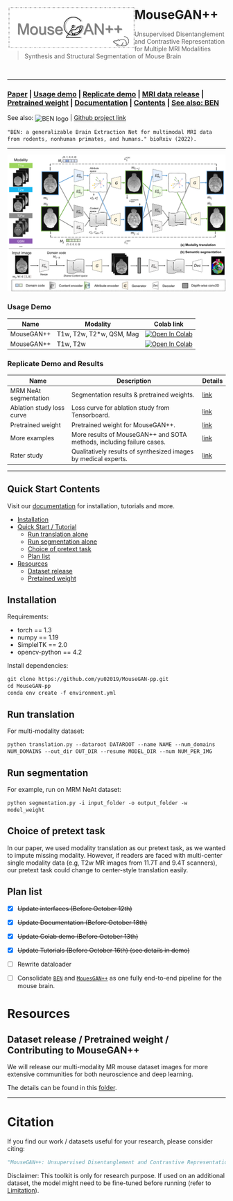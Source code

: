 <div>
<img src="fig/logo.png" align="left" style="margin: 10 10 10 10;" height="100px">
	<h1> MouseGAN++ </h1>
<blockquote> Unsupervised Disentanglement and Contrastive Representation for Multiple MRI Modalities Synthesis and Structural Segmentation of Mouse Brain
</blockquote>
</div>
<br />

<hr />


### [Paper](#citation) | [Usage demo](#Usage-demo)  | [Replicate demo](#replicate-demo-and-results) | [MRI data release](/demo#dataset-release) | [Pretrained weight](/demo#pretrained-weight) | [Documentation](https://mousegan-pp.readthedocs.io)  | [Contents](#Quick-Start-Contents) | [See also: BEN](https://github.com/yu02019/BEN)

See also:
<img src="https://github.com/yu02019/BEN/blob/main/fig/logo.png" width = "100" height = "72" alt="BEN logo" align=center /> | [Github project link](https://github.com/yu02019/BEN)

```
"BEN: a generalizable Brain Extraction Net for multimodal MRI data from rodents, nonhuman primates, and humans." bioRxiv (2022).
```

---

![](fig/MouseGAN-pp-workflow.png)




### Usage Demo

| Name       | Modality                 | Colab link                                                                                                                                                          |
|------------|--------------------------|---------------------------------------------------------------------------------------------------------------------------------------------------------------------|
| MouseGAN++ | T1w, T2w, T2*w, QSM, Mag | [![Open In Colab](https://colab.research.google.com/assets/colab-badge.svg)](https://colab.research.google.com/drive/1IqWeyO7eLb0phOkUnBEuD4bD5napD-k-?usp=sharing) |
| MouseGAN++ |         T1w, T2w         | [![Open In Colab](https://colab.research.google.com/assets/colab-badge.svg)](https://colab.research.google.com/drive/1hCkeV_stkbZlS1e2QG1gMFVrpexjFgfZ?usp=sharing) |



### Replicate Demo and Results
 

| Name                      | Description                                                           | Details        |
|---------------------------|-----------------------------------------------------------------------|----------------|
| MRM NeAt segmentation     | Segmentation results & pretrained weights.                            | [link](./demo) |
| Ablation study loss curve | Loss curve for ablation study from Tensorboard.                       | [link](./demo) |
| Pretrained weight         | Pretrained weight for MouseGAN++.                                     | [link](./demo) |
| More examples             | More results of MouseGAN++ and SOTA methods, including failure cases. | [link](./demo) |
| Rater study               | Qualitatively results of synthesized images by medical experts.       | [link](./demo) |

 


---
## Quick Start Contents

Visit our [documentation](todo) for installation, tutorials and more.

* [Installation](#installation)
* [Quick Start / Tutorial](#quick-start)
    + [Run translation alone](#run-translation)
    + [Run segmentation alone](#run-segmentation)  
    + [Choice of pretext task](#choice-of-pretext-task)
    + [Plan list](#plan-list)
* [Resources](#resources)
  * [Dataset release](/dataset_release)
  * [Pretained weight](/dataset_release)



## Installation

[//]: # (An Nvidia GPU is needed for faster inference &#40;less than 1 sec/scan on 1080ti gpu&#41;.)

Requirements:

* torch == 1.3
* numpy == 1.19
* SimpleITK == 2.0
* opencv-python == 4.2

[//]: # (* scikit-image == 0.16.2)


Install dependencies:

[//]: # (conda env export > environment.yml  &#40;Export the active environment to a new file&#41;)

```shell
git clone https://github.com/yu02019/MouseGAN-pp.git
cd MouseGAN-pp
conda env create -f environment.yml
```



## Run translation
For multi-modality dataset:

```shell
python translation.py --dataroot DATAROOT --name NAME --num_domains NUM_DOMAINS --out_dir OUT_DIR --resume MODEL_DIR --num NUM_PER_IMG
```


## Run segmentation
For example, run on MRM NeAt dataset:

[//]: # (todo)
```shell
python segmentation.py -i input_folder -o output_folder -w model_weight 
```

## Choice of pretext task

In our paper, we used modality translation as our pretext task, as we wanted to impute missing modality. However, if readers are faced with multi-center single modality data (e.g, T2w MR images from 11.7T and 9.4T scanners), our pretext task could change to center-style translation easily.

## Plan list


- [x] ~~Update interfaces (Before October 12th)~~
- [x] ~~Update Documentation (Before October 18th)~~
- [x] ~~Update Colab demo (Before October 13th)~~
- [x] ~~Update Tutorials (Before October 16th) (see details in demo)~~
- [ ] Rewrite dataloader 
- [ ] Consolidate [`BEN`](https://github.com/yu02019/BEN) and [`MouesGAN++`](https://github.com/yu02019/MouseGAN-pp) as one fully end-to-end pipeline for the mouse brain.



# Resources


## Dataset release / Pretrained weight / Contributing to MouseGAN++

We will release our multi-modality MR mouse dataset images for more extensive communities for both neuroscience and deep learning.

The details can be found in this [folder](/demo).



---



# Citation
If you find our work / datasets useful for your research, please consider citing:

```bibtex
"MouseGAN++: Unsupervised Disentanglement and Contrastive Representation for Multiple MRI Modalities Synthesis and Structural Segmentation of Mouse Brain." Under review (2022)
```


[//]: # (Acknowledgements: TODO)

Disclaimer: This toolkit is only for research purpose. If used on an additional dataset, the model might need to be fine-tuned before running (refer to [Limitation](/demo/README.md/#Limitation)).

